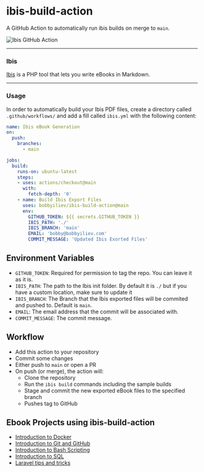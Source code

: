 # ibis-build-action

A GitHub Action to automatically run ibis builds on merge to `main`.

![Ibis GitHub Action](https://user-images.githubusercontent.com/21223421/139258477-107b1da3-6c02-4a81-a827-d58380a43252.png)

---

### Ibis

[Ibis](https://github.com/themsaid/ibis) is a PHP tool that lets you write eBooks in Markdown.

---

### Usage

In order to automatically build your Ibis PDF files, create a directory called `.github/workflows/` and add a fill called `ibis.yml` with the following content:

```yaml
name: Ibis eBook Generation
on:
  push:
    branches:
      - main

jobs:
  build:
    runs-on: ubuntu-latest
    steps:
    - uses: actions/checkout@main
      with:
        fetch-depth: '0'
    - name: Build Ibis Export Files
      uses: bobbyiliev/ibis-build-action@main
      env:
        GITHUB_TOKEN: ${{ secrets.GITHUB_TOKEN }}
        IBIS_PATH: './'
        IBIS_BRANCH: 'main'
        EMAIL: 'bobby@bobbyiliev.com'
        COMMIT_MESSAGE: 'Updated Ibis Exorted Files'
```

## Environment Variables

* `GITHUB_TOKEN`: Required for permission to tag the repo. You can leave it as it is.
* `IBIS_PATH`: The path to the Ibis init folder. By default it is `./` but if you have a custom location, make sure to update it
* `IBIS_BRANCH`: The Branch that the Ibis exported files will be commited and pushed to. Default is `main`.
* `EMAIL`: The email address that the commit will be associated with.
* `COMMIT_MESSAGE`: The commit message.

## Workflow

* Add this action to your repository
* Commit some changes
* Either push to `main` or open a PR
* On push (or merge), the action will:
    * Clone the repository
    * Run the `ibis build` commands including the sample builds
    * Stage and commit the new exported eBook files to the specified branch
    * Pushes tag to GitHub

## Ebook Projects using ibis-build-action

* [Introduction to Docker](https://github.com/bobbyiliev/introduction-to-docker-ebook)
* [Introduction to Git and GitHub](https://github.com/bobbyiliev/introduction-to-git-and-github-ebook)
* [Introduction to Bash Scripting](https://github.com/bobbyiliev/introduction-to-bash-scripting)
* [Introduction to SQL](https://github.com/bobbyiliev/introduction-to-sql)
* [Laravel tips and tricks](https://github.com/bobbyiliev/laravel-tips-and-tricks-ebook)
